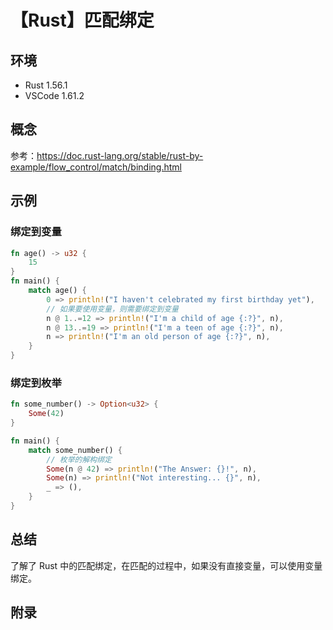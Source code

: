 # 【Rust】匹配绑定

## 环境

- Rust 1.56.1
- VSCode 1.61.2

## 概念

参考：<https://doc.rust-lang.org/stable/rust-by-example/flow_control/match/binding.html>  

## 示例

### 绑定到变量

```rust
fn age() -> u32 {
    15
}
fn main() {
    match age() {
        0 => println!("I haven't celebrated my first birthday yet"),
        // 如果要使用变量，则需要绑定到变量
        n @ 1..=12 => println!("I'm a child of age {:?}", n),
        n @ 13..=19 => println!("I'm a teen of age {:?}", n),
        n => println!("I'm an old person of age {:?}", n),
    }
}
```

### 绑定到枚举

```rust
fn some_number() -> Option<u32> {
    Some(42)
}

fn main() {
    match some_number() {
        // 枚举的解构绑定
        Some(n @ 42) => println!("The Answer: {}!", n),
        Some(n) => println!("Not interesting... {}", n),
        _ => (),
    }
}
```

## 总结

了解了 Rust 中的匹配绑定，在匹配的过程中，如果没有直接变量，可以使用变量绑定。

## 附录

